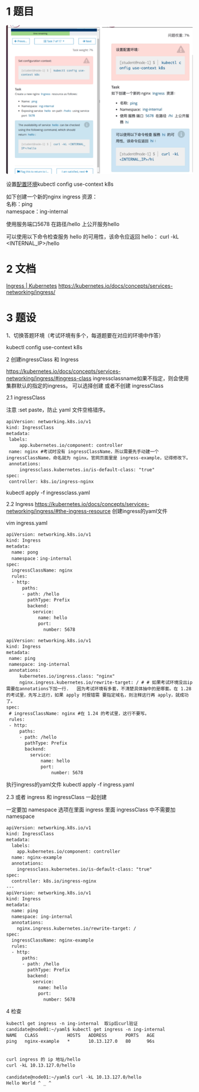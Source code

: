 

# 1 题目


![](image/7cka20240429174625.png)

设置[配置环境](https://so.csdn.net/so/search?q=%E9%85%8D%E7%BD%AE%E7%8E%AF%E5%A2%83&spm=1001.2101.3001.7020)kubectl config use-context k8s

如下创建一个新的nginx ingress 资源：  
名称：ping  
namespace：ing-internal  

使用服务端口5678 在路径/hello 上公开服务hello

可以使用以下命令检查服务 hello 的可用性，该命令应返回 hello：
curl -kL <INTERNAL_IP>/hello

# 2 文档


[Ingress | Kubernetes](https://kubernetes.io/zh/docs/concepts/services-networking/ingress/ "Ingress | Kubernetes")
https://kubernetes.io/docs/concepts/services-networking/ingress/

# 3 题设

1、切换答题环境（考试环境有多个，每道题要在对应的环境中作答）

kubectl config use-context k8s


2  创建ingressClass 和 Ingress 

https://kubernetes.io/docs/concepts/services-networking/ingress/#ingress-class
ingressclassname如果不指定，则会使用集群默认的指定的ingress。
可以选择创建 或者不创建 ingressClass 

2.1 ingressClass


注意 :set paste，防止 yaml 文件空格错序。

```
apiVersion: networking.k8s.io/v1
kind: IngressClass
metadata:
 labels:
     app.kubernetes.io/component: controller
 name: nginx #考试时没有 ingressClassName，所以需要先手动建一个 ingressClassName，命名就为 nginx。官网页面里是 ingress-example，记得修改下。
 annotations:
     ingressclass.kubernetes.io/is-default-class: "true"
spec:
 controller: k8s.io/ingress-nginx
```

kubectl apply -f ingressclass.yaml


2.2 Ingress 
https://kubernetes.io/docs/concepts/services-networking/ingress/#the-ingress-resource
创建ingress的yaml文件

vim ingress.yaml

```
apiVersion: networking.k8s.io/v1
kind: Ingress
metadata:
  name: pong
  namespace：ing-internal
spec:
  ingressClassName: nginx
  rules:
  - http:
      paths:
      - path: /hello
        pathType: Prefix
        backend:
          service:
            name: hello
            port:
              number: 5678
```


```
apiVersion: networking.k8s.io/v1
kind: Ingress
metadata:
 name: ping
 namespace: ing-internal
 annotations:
     kubernetes.io/ingress.class: "nginx" 
     nginx.ingress.kubernetes.io/rewrite-target: / # # 如果考试环境没出ip需要在annotations下加一行.   因为考试环境有多套，不清楚具体抽中的是哪套。在 1.28 的考试里，先写上这行，如果 apply 时报错需 要指定域名，则注释这行再 apply，就成功了。
spec:
 # ingressClassName: nginx #在 1.24 的考试里，这行不要写。
 rules:
 - http:
     paths:
     - path: /hello
       pathType: Prefix
       backend:
         service:
             name: hello
             port:
                 number: 5678
```


执行ingress的yaml文件
kubectl apply -f ingress.yaml 

2.3 或者 ingress 和 ingressClass 一起创建 

一定要加 namespace 选项在里面 ingress 里面 
ingressClass 中不需要加namespace 

```
apiVersion: networking.k8s.io/v1
kind: IngressClass
metadata:
  labels:
    app.kubernetes.io/component: controller
  name: nginx-example
  annotations:
    ingressclass.kubernetes.io/is-default-class: "true"
spec:
  controller: k8s.io/ingress-nginx
---
apiVersion: networking.k8s.io/v1
kind: Ingress
metadata:
  name: ping
  namespace: ing-internal
  annotations:
    nginx.ingress.kubernetes.io/rewrite-target: /
spec:
  ingressClassName: nginx-example
  rules:
  - http:
      paths:
      - path: /hello
        pathType: Prefix
        backend:
          service:
            name: hello
            port:
              number: 5678

```

4 检查 

```text
kubectl get ingress -n ing-internal  取ip后curl验证
candidate@node01:~/yaml$ kubectl get ingress -n ing-internal
NAME   CLASS           HOSTS   ADDRESS       PORTS   AGE
ping   nginx-example   *       10.13.127.0   80      96s


curl ingress 的 ip 地址/hello
curl -kL 10.13.127.0/hello

candidate@node01:~/yaml$ curl -kL 10.13.127.0/hello
Hello World ^ _ ^

```



